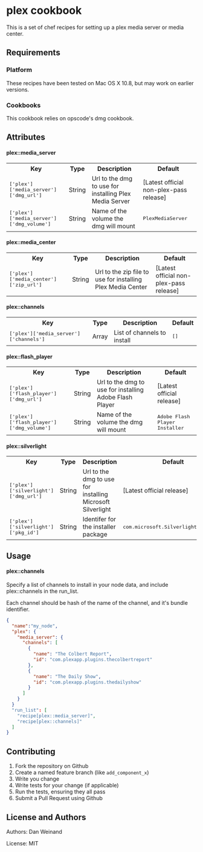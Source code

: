 plex cookbook
=============
This is a set of chef recipes for setting up a plex media server or media center.

Requirements
------------

### Platform
These recipes have been tested on Mac OS X 10.8, but may work on earlier versions.

### Cookbooks
This cookbook relies on opscode's dmg cookbook.

Attributes
----------

#### plex::media_server
<table>
  <tr>
    <th>Key</th>
    <th>Type</th>
    <th>Description</th>
    <th>Default</th>
  </tr>
  <tr>
    <td><tt>['plex']['media_server']['dmg_url']</tt></td>
    <td>String</td>
    <td>Url to the dmg to use for installing Plex Media Server</td>
    <td>[Latest official non-plex-pass release]</td>
  </tr>
  <tr>
    <td><tt>['plex']['media_server']['dmg_volume']</tt></td>
    <td>String</td>
    <td>Name of the volume the dmg will mount</td>
    <td><tt>PlexMediaServer</tt></td>
  </tr>
</table>

#### plex::media_center
<table>
  <tr>
    <th>Key</th>
    <th>Type</th>
    <th>Description</th>
    <th>Default</th>
  </tr>
  <tr>
    <td><tt>['plex']['media_center']['zip_url']</tt></td>
    <td>String</td>
    <td>Url to the zip file to use for installing Plex Media Center</td>
    <td>[Latest official non-plex-pass release]</td>
  </tr>
</table>

#### plex::channels
<table>
  <tr>
    <th>Key</th>
    <th>Type</th>
    <th>Description</th>
    <th>Default</th>
  </tr>
  <tr>
    <td><tt>['plex']['media_server']['channels']</tt></td>
    <td>Array</td>
    <td>List of channels to install</td>
    <td><tt>[]</tt></td>
  </tr>
</table>

#### plex::flash_player
<table>
  <tr>
    <th>Key</th>
    <th>Type</th>
    <th>Description</th>
    <th>Default</th>
  </tr>
  <tr>
    <td><tt>['plex']['flash_player']['dmg_url']</tt></td>
    <td>String</td>
    <td>Url to the dmg to use for installing Adobe Flash Player</td>
    <td>[Latest official release]</td>
  </tr>
  <tr>
    <td><tt>['plex']['flash_player']['dmg_volume']</tt></td>
    <td>String</td>
    <td>Name of the volume the dmg will mount</td>
    <td><tt>Adobe Flash Player Installer</tt></td>
  </tr>
</table>

#### plex::silverlight
<table>
  <tr>
    <th>Key</th>
    <th>Type</th>
    <th>Description</th>
    <th>Default</th>
  </tr>
  <tr>
    <td><tt>['plex']['silverlight']['dmg_url']</tt></td>
    <td>String</td>
    <td>Url to the dmg to use for installing Microsoft Silverlight</td>
    <td>[Latest official release]</td>
  </tr>
  <tr>
    <td><tt>['plex']['silverlight']['pkg_id']</tt></td>
    <td>String</td>
    <td>Identifer for the installer package</td>
    <td><tt>com.microsoft.SilverlightInstaller</tt></td>
  </tr>
</table>

Usage
-----
#### plex::channels

Specify a list of channels to install in your node data, and include plex::channels in the run_list.

Each channel should be hash of the name of the channel, and it's bundle identifier.


```json
{
  "name":"my_node",
  "plex": {
    "media_server": {
      "channels": [
        {
          "name": "The Colbert Report",
          "id": "com.plexapp.plugins.thecolbertreport"
        },
        {
          "name": "The Daily Show",
          "id": "com.plexapp.plugins.thedailyshow"
        }
      ]
    }
  }
  "run_list": [
    "recipe[plex::media_server]",
    "recipe[plex::channels]"
  ]
}
```

Contributing
------------

1. Fork the repository on Github
2. Create a named feature branch (like `add_component_x`)
3. Write you change
4. Write tests for your change (if applicable)
5. Run the tests, ensuring they all pass
6. Submit a Pull Request using Github

License and Authors
-------------------
Authors: Dan Weinand

License: MIT
